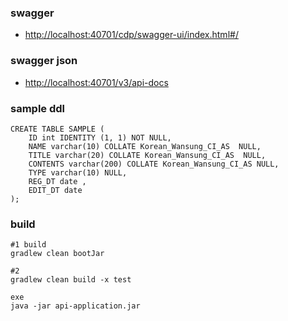 ### swagger
- <http://localhost:40701/cdp/swagger-ui/index.html#/>

### swagger json
- <http://localhost:40701/v3/api-docs>

### sample ddl
```
CREATE TABLE SAMPLE (
	ID int IDENTITY (1, 1) NOT NULL,
	NAME varchar(10) COLLATE Korean_Wansung_CI_AS  NULL,
	TITLE varchar(20) COLLATE Korean_Wansung_CI_AS  NULL,
	CONTENTS varchar(200) COLLATE Korean_Wansung_CI_AS NULL,
	TYPE varchar(10) NULL,
	REG_DT date ,
	EDIT_DT date
);
```

### build
```
#1 build 
gradlew clean bootJar

#2
gradlew clean build -x test

exe
java -jar api-application.jar
```
 
